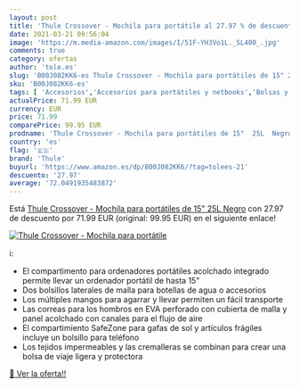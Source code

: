 ```yaml
---
layout: post
title: 'Thule Crossover - Mochila para portátile al 27.97 % de descuento'
date: 2021-03-21 09:56:04
image: 'https://m.media-amazon.com/images/I/51F-YH3Vo1L._SL400_.jpg'
comments: true
category: ofertas
author: 'tole.es'
slug: 'B00J082KK6-es Thule Crossover - Mochila para portátiles de 15" 25L Negro'
sku: 'B00J082KK6-es'
tags: [ 'Accesorios','Accesorios para portátiles y netbooks','Bolsas y fundas para portátiles y netbooks','Informática','Mochilas para portátiles y netbooks','mochila','thule', ]
actualPrice: 71.99 EUR
currency: EUR
price: 71.99
comparePrice: 99.95 EUR
prodname: 'Thule Crossover - Mochila para portátiles de 15"  25L  Negro'
country: 'es'
flag: '🇪🇸'
brand: 'Thule'
buyurl: 'https://www.amazon.es/dp/B00J082KK6/?tag=tolees-21'
descuento: '27.97'
average: '72.0491935483872'
---
```


Está [Thule Crossover - Mochila para portátiles de 15"  25L  Negro](https://www.amazon.es/dp/B00J082KK6/?tag=tolees-21) con 27.97 de descuento por 71.99 EUR (original: 99.95 EUR) en el siguiente enlace!

[![Thule Crossover - Mochila para portátile](https://m.media-amazon.com/images/I/51F-YH3Vo1L._SL400_.jpg)](https://www.amazon.es/dp/B00J082KK6/?tag=tolees-21)

ℹ️:

- El compartimento para ordenadores portátiles acolchado integrado permite llevar un ordenador portátil de hasta 15"
- Dos bolsillos laterales de malla para botellas de agua o accesorios
- Los múltiples mangos para agarrar y llevar permiten un fácil transporte
- Las correas para los hombros en EVA perforado con cubierta de malla y panel acolchado con canales para el flujo de aire
- El compartimiento SafeZone para gafas de sol y artículos frágiles incluye un bolsillo para teléfono
- Los tejidos impermeables y las cremalleras se combinan para crear una bolsa de viaje ligera y protectora

[🛒 Ver la oferta!!](https://www.amazon.es/dp/B00J082KK6/?tag=tolees-21)
